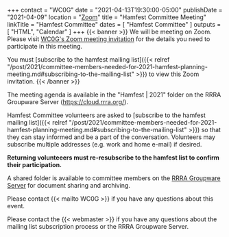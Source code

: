 +++
contact = "WC0G"
date = "2021-04-13T19:30:00-05:00"
publishDate = "2021-04-09"
location = "[Zoom](https://lists.rrra.org/mailman/private/hamfest/2021-April/000281.html)"
title = "Hamfest Committee Meeting"
linkTitle = "Hamfest Committee"
dates = [ "Hamfest Committee" ]
outputs = [ "HTML", "Calendar" ]
+++
{{< banner >}}
We will be meeting on Zoom.
Please visit
[WC0G's Zoom meeting invitation](https://lists.rrra.org/mailman/private/hamfest/2021-April/000281.html)
for the details you need to participate in this meeting.

You must
[subscribe to the hamfest mailing list]({{< relref "/post/2021/committee-members-needed-for-2021-hamfest-planning-meeting.md#subscribing-to-the-mailing-list" >}})
to view this Zoom invitation.
{{< /banner >}}

The meeting agenda is available in the "Hamfest | 2021" folder on the RRRA
Groupware Server (https://cloud.rrra.org/).

Hamfest Committee volunteers are asked to
[subscribe to the hamfest mailing list]({{< relref "/post/2021/committee-members-needed-for-2021-hamfest-planning-meeting.md#subscribing-to-the-mailing-list" >}})
so that they can stay informed and be a part of the
conversation. Volunteers may subscribe multiple addresses
(e.g. work and home e-mail) if desired.

**Returning volunteeers must re-resubscribe to the hamfest list to
confirm their participation.**

A shared folder is available to committee
members on the <a href="https://cloud.rrra.org" rel="nofollow">RRRA
Groupware Server</a> for document sharing and archiving.

Please contact {{< mailto WC0G >}} if you have any questions about this
event.

Please contact the {{< webmaster >}} if you have any questions about the
mailing list subscription process or the RRRA Groupware Server.
